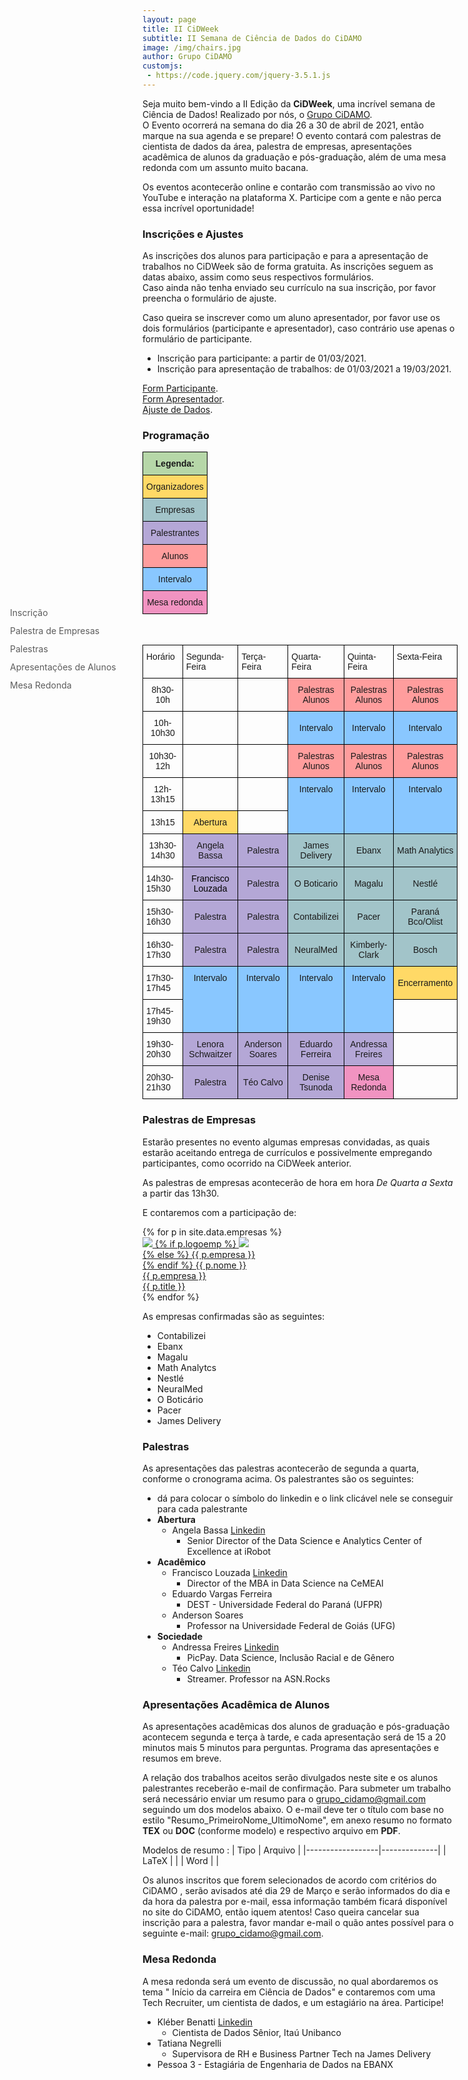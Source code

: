 ```yaml
---
layout: page
title: II CiDWeek
subtitle: II Semana de Ciência de Dados do CiDAMO
image: /img/chairs.jpg
author: Grupo CiDAMO
customjs:
 - https://code.jquery.com/jquery-3.5.1.js
---
```


<script
  src="https://code.jquery.com/jquery-3.5.1.js"
  integrity="sha256-QWo7LDvxbWT2tbbQ97B53yJnYU3WhH/C8ycbRAkjPDc="
  crossorigin="anonymous">
    
</script>
<script type="text/javascript">
  // smooth scroll
$(document).ready(function(){
  // Add smooth scrolling to all links
  $('a[href*="#"]').on('click', function(event) {

    // Make sure this.hash has a value before overriding default behavior
    if (this.hash !== "") {
      // Prevent default anchor click behavior
      event.preventDefault();

      // Store hash
      var hash = this.hash;

      // Using jQuery's animate() method to add smooth page scroll
      // The optional number (800) specifies the number of milliseconds it takes to scroll to the specified area
      $('html, body').animate({
        scrollTop: $(hash).offset().top - 140
      }, 500, function(){
        
      });
    } // End if
  });
});
</script>
<style type="text/css" rel="stylesheet">
  /* The sidebar menu */
body {
    scroll-behavior: smooth;
}
.sidenav {
  height: 50%; /* Full-height: remove this if you want "auto" height */
  width: 200px; /* Set the width of the sidebar */
  position: fixed; /* Fixed Sidebar (stay in place on scroll) */
  z-index: 1; /* Stay on top */
  top: 25%; /* Stay at the top */
  left: 0;
  background-color: transparent; /* Black */
  overflow-x: hidden; /* Disable horizontal scroll */
  padding-top: 20px;
  border-radius: 20px;
}

/* The navigation menu links */
.sidenav a {
  padding: 6px 8px 6px 16px;
  text-decoration: none;
  font-size: 14px;
  color: #5C5C5C;
  display: block;
}

/* When you mouse over the navigation links, change their color */
.sidenav a:hover {
  color: #000000;
}

/* Style page content */
.main {
  margin-left: 160px; /* Same as the width of the sidebar */
  padding: 0px 10px;
}

/* On smaller screens, where height is less than 450px, change the style of the sidebar (less padding and a smaller font size) */
@media screen and (max-height: 450px) {
  .sidenav {padding-top: 15px;}
  .sidenav a {font-size: 18px;}
}
</style>

<!-- Side navigation -->
<div class="sidenav">
  <a  href="#inscricao" >Inscrição</a>
  <a  href="#palestra_em">Palestra de Empresas</a>
  <a  href="#palestras">Palestras</a>
  <a  href="#apresentacao">Apresentações de Alunos</a>
  <a  href="#mesa_redonda">Mesa Redonda</a>

</div>

Seja muito bem-vindo a II Edição da **CiDWeek**, uma incrível semana de Ciência de Dados! Realizado por nós, o [Grupo CiDAMO](/sobre/). <br>O Evento ocorrerá na semana do dia 26 a 30 de abril de 2021, então marque na sua agenda e se prepare! O evento contará com palestras de cientista de dados da área, palestra de empresas, apresentações acadêmica de alunos da graduação e pós-graduação, além de uma mesa redonda com um assunto muito bacana.

Os eventos acontecerão online e contarão com transmissão ao vivo no YouTube e interação na plataforma X. Participe com a gente e não perca essa incrível oportunidade!

### Inscrições e Ajustes
As inscrições dos alunos para participação e para a apresentação de trabalhos no CiDWeek são de forma gratuita. As inscrições seguem as datas abaixo, assim como seus respectivos formulários. <br>Caso ainda não tenha enviado seu currículo na sua inscrição, por favor preencha o formulário de ajuste.

Caso queira se inscrever como um aluno apresentador, por favor use os dois formulários (participante e apresentador), caso contrário use apenas o formulário de participante.

-   Inscrição para participante: a partir de 01/03/2021. 
-   Inscrição para apresentação de trabalhos: de 01/03/2021 a 19/03/2021.

 [Form Participante](https://docs.google.com/forms/d/1iMjGoixWtu8W-HOZMe7GPQ6tbfLrk6o00RAA79_d_Hg). <br>
 [Form Apresentador](https://docs.google.com/forms/d/1j9L9wk2dbmNQ2kIHKl2rE25Qbma7F-ZmIq5w6H4F-rM).<br>
 [Ajuste de Dados](google.com.br).


### Programação

<style type="text/css">
.tg  {border-collapse:collapse;border-spacing:0;}
#legenda{width: 30%; }
.tg td{border-color:black;border-style:solid;border-width:1px;font-family:Arial, sans-serif;font-size:14px;
  overflow:hidden;padding:10px 5px;word-break:normal;}
.tg th{border-color:black;border-style:solid;border-width:1px;font-family:Arial, sans-serif;font-size:14px;
  font-weight:normal;overflow:hidden;padding:10px 5px;word-break:normal;}
.tg .tg-j5fz{background-color:#FFD966;text-align:center;vertical-align:middle}
.tg .tg-rxsi{background-color:#A2C4C9;text-align:center;vertical-align:middle}
.tg .tg-w80k{background-color:#B4A7D6;text-align:center;vertical-align:middle}
.tg .tg-vxkg{background-color:#FF9D9D;text-align:center;vertical-align:middle}
.tg .tg-vt8p{background-color:#B6D7A8;font-weight:bold;text-align:center;vertical-align:middle}
.tg .tg-2cz1{background-color:#F193C1;text-align:center;vertical-align:middle}
.tg .tg-in69{background-color:#89C7FF;text-align:center;vertical-align:middle}
</style>
<table class="tg" id="legenda">
<thead>
  <tr>
    <th class="tg-vt8p"><span style="font-weight:bold;background-color:#B6D7A8">Legenda:</span></th>
  </tr>
</thead>
<tbody>
  <tr>
    <td class="tg-j5fz"><span style="background-color:#FFD966">Organizadores</span></td>
  </tr>
  <tr>
    <td class="tg-rxsi"><span style="background-color:#A2C4C9">Empresas</span></td>
  </tr>
  <tr>
    <td class="tg-w80k"><span style="background-color:#B4A7D6">Palestrantes</span></td>
  </tr>
  <tr>
    <td class="tg-vxkg"><span style="background-color:#FF9D9D">Alunos</span></td>
  </tr>
  <tr>
    <td class="tg-in69"><span style="background-color:#89C7FF">Intervalo</span></td>
  </tr>
  <tr>
    <td class="tg-2cz1"><span style="background-color:#F193C1">Mesa redonda</span></td>
  </tr>
</tbody>
</table>

<br>
<!--  Teremos várias atividades no evento: -->
<style type="text/css">
.tg  {border-collapse:collapse;border-spacing:0;text-align:center;}
.tg td{border-color:black;border-style:solid;border-width:1px;font-family:Arial, sans-serif;font-size:14px;
  overflow:hidden;padding:10px 5px;word-break:normal;}
.tg th{border-color:black;border-style:solid;border-width:1px;font-family:Arial, sans-serif;font-size:14px;
  font-weight:normal;overflow:hidden;padding:10px 5px;word-break:normal;}
.tg .tg-baqh{text-align:center;vertical-align:top}
.tg .tg-j5fz{background-color:#FFD966;text-align:center;vertical-align:middle}
.tg .tg-rxsi{background-color:#A2C4C9;text-align:center;vertical-align:middle}
.tg .tg-w80k{background-color:#B4A7D6;text-align:center;vertical-align:middle}
.tg .tg-vxkg{background-color:#FF9D9D;text-align:center;vertical-align:middle}
.tg .tg-2cz1{background-color:#F193C1;text-align:center;vertical-align:middle}
.tg .tg-0lax{text-align:left;vertical-align:top}
.tg .tg-in69{background-color:#89C7FF;text-align:center;vertical-align:middle}
.tg .tg-3033{background-color:#89C7FF;text-align:center;vertical-align:top}
</style>
<table class="tg">
<thead>
  <tr>
    <th class="tg-0lax">Horário</th>
    <th class="tg-0lax">Segunda-Feira</th>
    <th class="tg-0lax">Terça-Feira</th>
    <th class="tg-0lax">Quarta-Feira</th>
    <th class="tg-0lax">Quinta-Feira</th>
    <th class="tg-0lax">Sexta-Feira</th>
  </tr>
</thead>
<tbody>
  <tr>
    <td class="tg-baqh">8h30-10h</td>
    <td class="tg-0lax"></td>
    <td class="tg-0lax"></td>
    <td class="tg-vxkg"><span style="background-color:#FF9D9D">Palestras Alunos</span></td>
    <td class="tg-vxkg"><span style="background-color:#FF9D9D">Palestras Alunos</span></td>
    <td class="tg-vxkg"><span style="background-color:#FF9D9D">Palestras Alunos</span></td>
  </tr>
  <tr>
    <td class="tg-baqh">10h-10h30</td>
    <td class="tg-0lax"></td>
    <td class="tg-0lax"></td>
    <td class="tg-in69"><span style="background-color:#89C7FF">Intervalo</span></td>
    <td class="tg-in69"><span style="background-color:#89C7FF">Intervalo</span></td>
    <td class="tg-in69"><span style="background-color:#89C7FF">Intervalo</span></td>
  </tr>
  <tr>
    <td class="tg-baqh">10h30-12h</td>
    <td class="tg-0lax"></td>
    <td class="tg-0lax"></td>
    <td class="tg-vxkg"><span style="background-color:#FF9D9D">Palestras Alunos</span></td>
    <td class="tg-vxkg"><span style="background-color:#FF9D9D">Palestras Alunos</span></td>
    <td class="tg-vxkg"><span style="background-color:#FF9D9D">Palestras Alunos</span></td>
  </tr>
  <tr>
    <td class="tg-baqh">12h-13h15</td>
    <td class="tg-0lax"></td>
    <td class="tg-0lax"></td>
    <td class="tg-3033" rowspan="2">Intervalo</td>
    <td class="tg-3033" rowspan="2">Intervalo</td>
    <td class="tg-3033" rowspan="2">Intervalo</td>
  </tr>
  <tr>
    <td class="tg-baqh">13h15</td>
    <td class="tg-j5fz"><span style="background-color:#FFD966">Abertura</span></td>
    <td class="tg-0lax"></td>
  </tr>
  <tr>
    <td class="tg-baqh">13h30-14h30</td>
    <td class="tg-w80k"><span style="background-color:#B4A7D6">Angela Bassa</span></td>
    <td class="tg-w80k"><span style="background-color:#B4A7D6">Palestra</span></td>
    <td class="tg-rxsi"><span style="background-color:#A2C4C9">James Delivery</span></td>
    <td class="tg-rxsi"><span style="background-color:#A2C4C9">Ebanx</span></td>
    <td class="tg-rxsi"><span style="background-color:#A2C4C9">Math Analytics</span></td>
  </tr>
  <tr>
    <td class="tg-0lax">14h30-15h30</td>
    <td class="tg-w80k"><span style="color:#000;background-color:#B4A7D6">Francisco Louzada</span></td>
    <td class="tg-w80k"><span style="background-color:#B4A7D6">Palestra</span></td>
    <td class="tg-rxsi"><span style="background-color:#A2C4C9">O Boticario</span></td>
    <td class="tg-rxsi"><span style="background-color:#A2C4C9">Magalu</span></td>
    <td class="tg-rxsi"><span style="background-color:#A2C4C9">Nestlé</span></td>
  </tr>
  <tr>
    <td class="tg-0lax">15h30-16h30</td>
    <td class="tg-w80k"><span style="background-color:#B4A7D6">Palestra </span></td>
    <td class="tg-w80k"><span style="background-color:#B4A7D6">Palestra</span></td>
    <td class="tg-rxsi"><span style="background-color:#A2C4C9">Contabilizei</span></td>
    <td class="tg-rxsi"><span style="background-color:#A2C4C9">Pacer</span></td>
    <td class="tg-rxsi"><span style="background-color:#A2C4C9">Paraná Bco/Olist</span></td>
  </tr>
  <tr>
    <td class="tg-0lax">16h30-17h30</td>
    <td class="tg-w80k"><span style="background-color:#B4A7D6">Palestra</span></td>
    <td class="tg-w80k"><span style="background-color:#B4A7D6">Palestra</span></td>
    <td class="tg-rxsi"><span style="background-color:#A2C4C9">NeuralMed</span></td>
    <td class="tg-rxsi"><span style="background-color:#A2C4C9">Kimberly-Clark</span></td>
    <td class="tg-rxsi"><span style="background-color:#A2C4C9">Bosch</span></td>
  </tr>
  <tr>
    <td class="tg-0lax">17h30-17h45</td>
    <td class="tg-3033" rowspan="2">Intervalo</td>
    <td class="tg-3033" rowspan="2">Intervalo</td>
    <td class="tg-3033" rowspan="2">Intervalo</td>
    <td class="tg-3033" rowspan="2">Intervalo</td>
    <td class="tg-j5fz"><span style="background-color:#FFD966">Encerramento</span></td>
  </tr>
  <tr>
    <td class="tg-0lax">17h45-19h30</td>
    <td class="tg-0lax"></td>
  </tr>
  <tr>
    <td class="tg-0lax">19h30-20h30</td>
    <td class="tg-w80k"><span style="background-color:#B4A7D6">Lenora Schwaitzer</span></td>
    <td class="tg-w80k"><span style="background-color:#B4A7D6">Anderson Soares</span></td>
    <td class="tg-w80k"><span style="background-color:#B4A7D6">Eduardo Ferreira</span></td>
    <td class="tg-w80k"><span style="background-color:#B4A7D6">Andressa Freires</span></td>
    <td class="tg-0lax"></td>
  </tr>
  <tr>
    <td class="tg-0lax">20h30-21h30</td>
    <td class="tg-w80k"><span style="background-color:#B4A7D6">Palestra</span></td>
    <td class="tg-w80k"><span style="background-color:#B4A7D6">Téo Calvo</span></td>
    <td class="tg-w80k"><span style="background-color:#B4A7D6">Denise Tsunoda</span></td>
    <td class="tg-2cz1"><span style="background-color:#F193C1">Mesa Redonda</span></td>
    <td class="tg-0lax"></td>
  </tr>
</tbody>
</table>

### Palestras de Empresas

Estarão presentes no evento algumas empresas convidadas, as quais estarão aceitando entrega de currículos e possivelmente empregando participantes, como ocorrido na CiDWeek anterior.

As palestras de empresas acontecerão de hora em hora *De Quarta a Sexta* a partir das 13h30.

E contaremos com a participação de: 

<div class="container-full">
   <div class="row">
   {% for p in site.data.empresas %}
   <div class="row col-sm-12 col-md-6">
      <a class="empresa-link" href="{{ p.linkedin }}">
      <div class="empresa">
      <img class="pessoa-logo" src="/img/cidweek-logos-empresas/{{ p.logo }}">
      {% if p.logoemp %}
      <img class="empresa-logo" src="/img/cidweek-logos-empresas/{{ p.logoemp }}"> <br>
      {% else %}
      {{ p.empresa }} <br>
      {% endif %}
      <span class="nome">{{ p.nome }}</span> <br>
      <span class="nome-empresa">{{ p.empresa }}</span> <br>
      <span class="empresa-titulo">{{ p.title }}</span>
      </div>
      </a>
   </div>
   {% endfor %}
   </div>
</div>

As empresas confirmadas são as seguintes:
- Contabilizei
- Ebanx
- Magalu
- Math Analytcs
- Nestlé
- NeuralMed
- O Boticário
- Pacer
- James Delivery

<!-- As empresas ainda não confirmadas:
- Paraná Banco (Eduardo Veiga)
- Olist
- Kimberly Klark

Reservas
- Nubank
- Olist
- Picpay
- Mercado Livre
- Condor
- BCred
- Eletrolux
- Paraná Banco
- Bothub
- Pipefy -->

<!--
Programação:
- Quinta
	- 13h30 - pessoa (empresa)
	- 14h30 - pessoa (empresa)
	- 15h30 - pessoa (empresa)
	- 16h30 - pessoa (empresa)
	- 17h30 - pessoa (empresa)
- Sexta
	- 13h30 - pessoa (empresa)
	- 14h30 - pessoa (empresa)
	- 15h30 - pessoa (empresa)
	- 16h30 - pessoa (empresa)
	- 17h30 - pessoa (empresa)
-->

### Palestras
As apresentações das palestras acontecerão de segunda a quarta, conforme o cronograma acima. Os palestrantes são os seguintes:
- dá para colocar o símbolo do linkedin e o link clicável nele se conseguir para cada palestrante
-  **Abertura**
	- Angela Bassa [Linkedin](https://www.linkedin.com/in/angelabassa/)
		- Senior Director of the Data Science e Analytics Center of Excellence at iRobot
- **Acadêmico**
	- Francisco Louzada [Linkedin](https://www.linkedin.com/in/francisco-louzada-639048b7/)
		- Director of the MBA in Data Science na CeMEAI
	- Eduardo Vargas Ferreira
		- DEST - Universidade Federal do Paraná (UFPR)
	- Anderson Soares
		- Professor na Universidade Federal de Goiás (UFG)
- **Sociedade**
	- Andressa Freires [Linkedin](https://www.linkedin.com/in/andressafreires/)
		- PicPay. Data Science, Inclusão Racial e de Gênero
	- Téo Calvo [Linkedin](https://www.linkedin.com/in/teocalvo/)
		- Streamer. Professor na ASN.Rocks
<!-- - Denise Tsunoda - https://www.linkedin.com/in/denise-tsunoda-65ab59/
	- DECIGI - Universidade Federal do Paraná (UFPR) (os palestrantes comentados retirar quando confirmados - lista baseada com o que está no Discord) -->
<!-- - Lenora Schwaitzer - https://www.linkedin.com/in/lenoraschwaitzer/
	- Sócia e responsável técnica da GDGI -->
<!-- - Juliana Guamá - https://www.linkedin.com/in/juliana-guama/
	- Take Blip. e PyLadies BH -->

<!--
Programação:
- Segunda
	- 13h30 - palestrante
	- 14h30 - palestrante
	- 15h30 - palestrante
	- 16h30 - palestrante
	- 17h30 - palestrante
- Terça
	- 13h30 - palestrante
	- 14h30 - palestrante
	- 19h30 - palestrante
	- 20h00 - palestrante
	- 20h30 - palestrante
	- 21h00 - palestrante
- Quarta
	- 13h30 - palestrante
	- 14h30 - palestrante
	- 19h30 - palestrante
	- 20h00 - palestrante
-->

### Apresentações Acadêmica de Alunos
As apresentações acadêmicas dos alunos de graduação e pós-graduação acontecem segunda e terça à tarde, e cada apresentação será de 15 a 20 minutos mais 5 minutos para perguntas. Programa das apresentações e resumos em breve. <!-- de acordo com o seguinte [programa](link editar). -->

A relação dos trabalhos aceitos serão divulgados neste site e os alunos palestrantes receberão e-mail de confirmação. Para submeter um trabalho será necessário enviar um resumo para o grupo_cidamo@gmail.com seguindo um dos modelos abaixo. O e-mail deve ter o título com base no estilo "Resumo_PrimeiroNome_UltimoNome", em anexo resumo no formato **TEX** ou **DOC** (conforme modelo) e respectivo arquivo em **PDF**. 

Modelos de resumo :
|       Tipo       |   Arquivo    |
|------------------|--------------|
|       LaTeX      |              |
|       Word       |              |

Os alunos inscritos  que forem selecionados de acordo com critérios do CiDAMO , serão avisados até dia 29 de Março e serão informados do dia e da hora da palestra por e-mail, essa informação também ficará disponível no site do CiDAMO, então iquem atentos! Caso queira cancelar sua inscrição para a palestra, favor mandar e-mail o quão antes possível para o seguinte e-mail: grupo_cidamo@gmail.com.

### Mesa Redonda
A mesa redonda será um evento de discussão, no qual abordaremos os tema " Início da carreira em Ciência de Dados" e contaremos com uma Tech Recruiter, um cientista de dados, e um estagiário na área. Participe!

- Kléber Benatti [Linkedin](https://www.linkedin.com/in/kleberbenatti/)
	- Cientista de Dados Sênior, Itaú Unibanco
- Tatiana Negrelli
	- Supervisora de RH e Business Partner Tech na James Delivery
- Pessoa 3 - Estagiária de Engenharia de Dados na EBANX
<!-- - Lara Clink - https://www.linkedin.com/in/lara-clink-205923184/
	- Estagiária de Engenharia de Dados na EBANX -->
